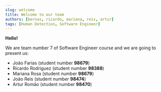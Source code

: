 ```yaml
---
slug: welcome
title: Welcome to our team
authors: [bernas, ricardo, mariana, reis, artur]
tags: [Human Detection, Software Engineer]
---
```

**Hello!**

We are team number 7 of Software Engineer course and we are going to present us:


- João Farias (student number **98679**)
- Ricardo Rodriguez (student number **98388**)
- Mariana Rosa (student number **98679**)
- João Reis (student number **98474**)
- Artur Romão (student number **98470**)

